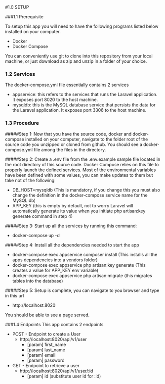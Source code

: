 #1.0 SETUP

###1.1 Prerequisite

To setup this app you will need to have the following programs listed 
below installed on your computer.
- Docker
- Docker Compose

You can conveniently use git to clone into this repository from
your local machine, or just download as zip and unzip in a
folder of your choice.

### 1.2 Services

The docker-compose.yml file essentially contains 2 services
- appservice: this refers to the services that runs the Laravel application. It exposes port 8020 to the host machine.
- mysqldb: this is the MySQL database service that persists the data for the Laravel application. It exposes port 3306 to the host machine.


### 1.3 Procedure

#####Step 1:
Now that you have the source code, docker and docker-compose installed on
your computer, navigate to the folder root of the source code you unzipped or
cloned from github. You should see a docker-compose.yml file among
the files in the directory.

#####Step 2: 
Create a .env file from the .env.example sample file located 
in the root directory of this source code. Docker Compose relies
on this file to properly launch the defined services. Most of the environmental
variables have been defined with some values, you can make updates to 
them but take not of the following
- DB_HOST=mysqldb (This is mandatory, if you change this you must also 
change the definition in the docker-compose service name for the MySQL db)
- APP_KEY (this is empty by default, not to worry Laravel 
will automatically generate its value when you initiate php artisan:key generate command in step 4)

#####Step 3: 
Start up all the services by running this command: 
- docker-compose up -d

#####Step 4: 
Install all the dependencies needed to start the app
- docker-compose exec appservice composer install (This installs all the apps dependencies into a vendors folder)
- docker-compose exec appservice php artisan:key generate (This creates a value for APP_KEY env variable)
- docker-compose exec appservice php artisan:migrate (this migrates tables into the database)


#####Step 5: 
Setup is complete, you can navigate to you browser and type in this url
- http://localhost:8020

You should be able to see a page served.

###1.4 Endpoints
This app contains 2 endpoints
- POST - Endpoint to create a User
    - http://localhost:8020/api/v1/user 
        - [param] first_name
        - [param] last_name
        - [param] email
        - [param] password
- GET - Endpoint to retrieve a user
    - http://localhost:8020/api/v1/user/:id
        - [param] id (substitute user id for :id)


